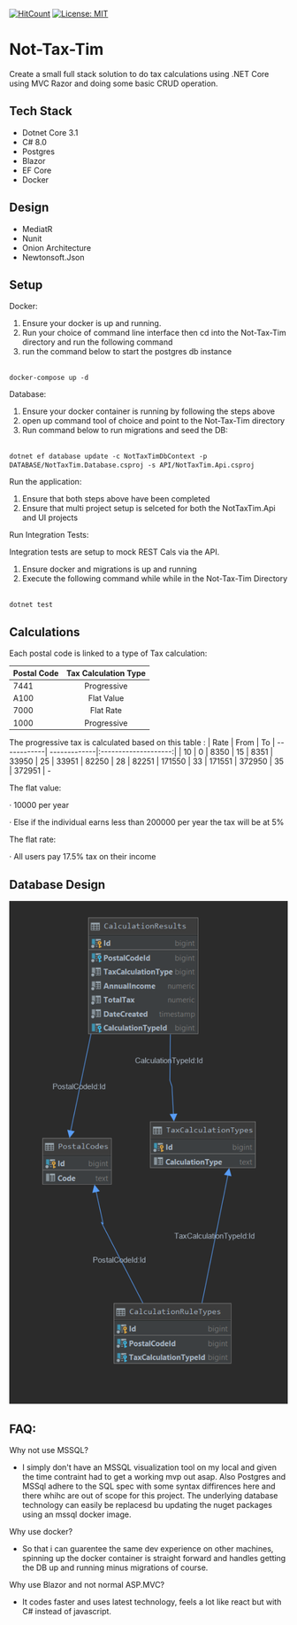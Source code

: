 
[![HitCount](http://hits.dwyl.com/ArmandJ77/https://githubcom/ArmandJ77/Not-Tax-Tim.svg)](http://hits.dwyl.com/ArmandJ77/https://githubcom/ArmandJ77/Not-Tax-Tim)
[![License: MIT](https://img.shields.io/badge/License-MIT-yellow.svg)](https://opensource.org/licenses/MIT)


# Not-Tax-Tim
Create a small full stack solution to do tax calculations using .NET Core using MVC Razor and doing some basic CRUD operation.

## Tech Stack

- Dotnet Core 3.1
- C# 8.0
- Postgres
- Blazor
- EF Core
- Docker

## Design

- MediatR
- Nunit
- Onion Architecture
- Newtonsoft.Json

## Setup

Docker:
1. Ensure your docker is up and running.
2. Run your choice of command line interface then cd into the Not-Tax-Tim directory and run the following command
3. run the command below to start the postgres db instance

```

docker-compose up -d 

```

Database:
1. Ensure your docker container is running by following the steps above
2. open up command tool of choice and point to the Not-Tax-Tim directory 
3. Run command below to run migrations and seed the DB:

```

dotnet ef database update -c NotTaxTimDbContext -p DATABASE/NotTaxTim.Database.csproj -s API/NotTaxTim.Api.csproj

```

Run the application:
1. Ensure that both steps above have been completed
2. Ensure that multi project setup is selceted for both the NotTaxTim.Api and UI projects


Run Integration Tests:

Integration tests are setup to mock REST Cals via the API.

1. Ensure docker and migrations is up and running
2. Execute the following command while while in the Not-Tax-Tim Directory

```

dotnet test

```

## Calculations

Each postal code is linked to a type of Tax calculation:

| Postal Code   | Tax Calculation Type 
| ------------- |:--------------------:|
| 7441          | Progressive          |
| A100          | Flat Value           |
| 7000          | Flat Rate            |
| 1000          | Progressive          |

The progressive tax is calculated based on this table :
| Rate        | From         | To
| ------------| -------------|:--------------------:|
| 10          | 0            | 8350
| 15          | 8351         | 33950
| 25          | 33951        | 82250
| 28          | 82251        | 171550
| 33          | 171551       | 372950
| 35          | 372951       | -

The flat value:

· 10000 per year

· Else if the individual earns less than 200000 per year the tax will be at 5%

The flat rate:

· All users pay 17.5% tax on their income

## Database Design

![Database Design](DatabaseDesign.png)


## FAQ:

Why not use MSSQL?
- I simply don't have an MSSQL visualization tool on my local and given the time contraint had to get a working mvp out asap. Also    Postgres and MSSql adhere to the SQL spec with some syntax diffirences here and there whihc are out of scope for this project. The underlying database technology can easily be replacesd bu updating the nuget packages using an mssql docker image.


Why use docker?
- So that i can guarentee the same dev experience on other machines, spinning up the docker container is straight forward and handles getting the DB up and running minus migrations of course.

Why use Blazor and not normal ASP.MVC?
- It codes faster and uses latest technology, feels a lot like react but with C# instead of javascript.

